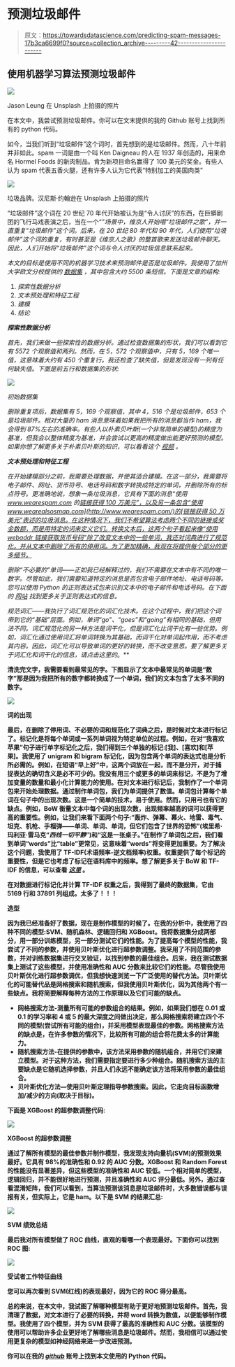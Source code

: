 # 预测垃圾邮件

> 原文：<https://towardsdatascience.com/predicting-spam-messages-17b3ca6699f0?source=collection_archive---------42----------------------->

## 使用机器学习算法预测垃圾邮件

![](img/793185fd24fc22301f40e44eac59f0b6.png)

Jason Leung 在 Unsplash 上拍摄的照片

在本文中，我尝试预测垃圾邮件。你可以在文末提供的我的 Github 账号上找到所有的 python 代码。

如今，当我们听到“垃圾邮件”这个词时，首先想到的是垃圾邮件。然而，八十年前并非如此。spam 一词是由一个叫 Ken Daigneau 的人在 1937 年创造的，用来命名 Hormel Foods 的新肉制品。肯为新项目命名赢得了 100 美元的奖金。有些人认为 spam 代表五香火腿，还有许多人认为它代表“特别加工的美国肉类”

![](img/9c88bc6fb6c52aeed534c14d3d93087f.png)

垃圾品牌。汉尼斯·约翰逊在 Unsplash 上拍摄的照片

“垃圾邮件”这个词在 20 世纪 70 年代开始被认为是“令人讨厌”的东西，在巨蟒剧团的飞行马戏表演之后，当在一个“[](https://www.youtube.com/watch?v=_bW4vEo1F4E&t=17s)*”场景中，维京人开始唱“垃圾邮件之歌”，并一直重复“垃圾邮件”这个词。后来，在 20 世纪 80 年代和 90 年代，人们使用“垃圾邮件”这个词的重复，有时甚至是《维京人之歌》的整首歌来发送垃圾邮件聊天。因此，人们开始将“垃圾邮件”这个词与令人讨厌的垃圾信息联系起来。*

*本文的目标是使用不同的机器学习技术来预测邮件是否是垃圾邮件。我使用了加州大学欧文分校提供的 [*数据集*](https://archive.ics.uci.edu/ml/datasets/sms+spam+collection) ，其中包含大约 5500 条短信。下面是文章的结构:*

1.  *探索性数据分析*
2.  *文本预处理和特征工程*
3.  *建模*
4.  *结论*

***探索性数据分析***

*首先，我们来做一些探索性的数据分析。通过检查数据集的形状，我们可以看到它有 5572 个观察值和两列。然而，在 5，572 个观察值中，只有 5，169 个唯一值，这意味着大约有 450 个重复行。我还检查了缺失值，但是发现没有一列有任何缺失值。下面是前五行和数据集的形状:*

*![](img/a6056d569b5dc7784afab33ecee7c293.png)*

*初始数据集*

*删除重复项后，数据集有 5，169 个观察值，其中 4，516 个是垃圾邮件，653 个是垃圾邮件。相对大量的 ham 消息意味着如果我把所有的消息都当作 ham，我会得到 87%左右的准确率。有些人以朴素贝叶斯(一个非常简单的模型)的精度为基准，但我会以整体精度为基准，并会尝试以更高的精度做出能更好预测的模型。如果你想了解更多关于朴素贝叶斯的知识，可以看看这个 [*视频*](https://www.youtube.com/watch?v=O2L2Uv9pdDA) 。*

***文本预处理和特征工程***

*在开始建模部分之前，我需要处理数据，并使其适合建模。在这一部分，我需要将电子邮件、网址、货币符号、电话号码和数字转换成特定的单词，并删除所有的标点符号。更准确地说，想象一条垃圾消息，它具有下面的消息“使用 www.wearespam.com 的[链接获得 100 万美元”，以及另一条包含“使用 www.wearealsosmap.com](http://www.wearespam.com/)的[链接获得 50 万美元”表述的垃圾消息。在这种情况下，我们不希望算法考虑两个不同的链接或奖金数额，而是用特定的词来定义它们。转换文本后，这两个句子看起来像“使用 webaddr 链接获取货币号码”除了改变文本中的一些单词，我还对词典进行了规范化，并从文本中删除了所有的停用词。为了更加精确，我现在将提供每个部分的更多细节。](http://www.wearealsosmap.com/)*

*删除“不必要的”单词——正如我已经解释过的，我们不需要在文本中有不同的唯一数字。尽管如此，我们需要知道特定的消息是否包含电子邮件地址、电话号码等。您可以使用 Python 的正则表达式包来识别文本中的电子邮件和电话号码。在下面的 [*网站*](http://regexlib.com/Search.aspx) 找到更多关于正则表达式的信息。*

*规范词汇——我执行了词汇规范化的词汇化技术。在这个过程中，我们把这个词带到它的“基础”层面。例如，单词“go”、“goes”和“going”有相同的基础，但用法不同。词汇规范化的另一种方法是词干化，但是词汇化比词干化有一些优势。例如，词汇化通过使用词汇将单词转换为其基础，而词干化对单词起作用，而不考虑其内容。因此，词汇化可以导致单词的更好的转换，而不改变意思。要了解更多关于词汇化和词干化的信息，请点击这里的[](https://nlp.stanford.edu/IR-book/html/htmledition/stemming-and-lemmatization-1.html)*。**

**清洗完文字，我需要看到最常见的字。下图显示了文本中最常见的单词是“数字”那是因为我把所有的数字都转换成了一个单词，我们的文本包含了太多不同的数字。**

**![](img/439a19506fed30e080689c67dd06e05c.png)**

**词的出现**

**最后，在删除了停用词、不必要的词和规范化了词典之后，是时候对文本进行标记了。标记化是将每个单词或一系列单词视为特定单位的过程。例如，在对“我喜欢苹果”句子进行单字标记化之后，我们得到三个单独的标记:[我]、[喜欢]和[苹果]。我使用了 unigram 和 bigram 标记化，因为包含两个单词的表达式也是分析所必需的。例如，在短语“早上好”中，这两个词放在一起，而不是分开，对于捕捉表达的确切含义是必不可少的。我没有用三个或更多的单词来标记，不是为了增加变量的数量和最小化计算能力的使用。在对文本进行标记后，我制作了一个单词包来开始处理数据。通过制作单词包，我们为单词提供了数值。单词包计算每个单词在句子中的出现次数。这是一个简单的技术，易于使用。然而，只用弓也有它的缺点。例如，BoW 衡量文本中每个词的出现次数，出现频率越高的词可以获得更高的重要性。例如，让我们来看下面两个句子:“轰炸、弹幕、幕火、地雷、毒气、坦克、机枪、手榴弹——单词、单词、单词，但它们包含了世界的恐怖”(埃里希·玛利亚·雷马克“*西线一切平静*”)和“这是一张桌子。”在制作了单词包之后，我们看到单词“words”比“table”更常见，这意味着“words”将变得更加重要。为了解决这个问题，我使用了 TF-IDF(术语频率-逆文档频率)权重。权重提供了每个标记的重要性，但是它也考虑了标记在语料库中的频率。想了解更多关于 BoW 和 TF-IDF 的信息，可以查看 [*这里*](https://www.analyticsvidhya.com/blog/2020/02/quick-introduction-bag-of-words-bow-tf-idf/) 。**

**在对数据进行标记化并计算 TF-IDF 权重之后，我得到了最终的数据集，它由 5169 行和 37891 列组成。太多了！！！**

****造型****

**因为我已经准备好了数据，现在是制作模型的时候了。在我的分析中，我使用了四种不同的模型:SVM、随机森林、逻辑回归和 XGBoost。我将数据集分成两部分，用一部分训练模型，另一部分测试它们的性能。为了提高每个模型的性能，我尝试了不同的参数，并使用贝叶斯优化进行超参数调整。我采用了不同范围的参数，并对训练数据集进行交叉验证，以找到参数的最佳组合。后来，我在测试数据集上测试了这些模型，并使用准确性和 AUC 分数来比较它们的性能。尽管我使用贝叶斯优化进行超参数调优，但我想快速浏览一下广泛使用的替代方法。贝叶斯优化的可能替代品是网格搜索和随机搜索，但我使用贝叶斯优化，因为其他两个有一些缺点。我将简要解释每种方法的工作原理以及它们可能的缺点。**

*   **网格搜索方法-测量所有可能的参数组合的结果。例如，如果我们想在 0.01 或 0.1 的学习率和 4 或 5 的最大深度之间做出决定，那么网格搜索将建立四个不同的模型(尝试所有可能的组合)，并采用模型表现最佳的参数。网格搜索方法的缺点是，在许多参数的情况下，比较所有可能的组合将花费太多的计算能力。**
*   **随机搜索方法-在提供的参数中，该方法采用参数的随机组合，并用它们来建立模型。对于这种方法，我们需要指定要进行多少种组合。随机搜索方法的主要缺点是它随机选择参数，并且人们永远不能确定该方法将采用参数的最佳组合。**
*   **贝叶斯优化方法—使用贝叶斯定理指导参数搜索。因此，它走向目标函数增加/减少的方向(取决于目标)。**

**下面是 XGBoost 的超参数调整代码:**

**![](img/c1d7e3e1eac9d56efa1ec44ec58c97f4.png)**

**XGBoost 的超参数调整**

**通过了解所有模型的最佳参数并制作模型，我发现支持向量机(SVM)的预测效果最好。它具有 98%的准确性和 0.92 的 AUC 分数。XGBoost 和 Random Forest 的性能没有显著差异，但这些模型的准确性和 AUC 较低。一个相对简单的模型，逻辑回归，并不能很好地进行预测，并且准确性和 AUC 评分最低。另外，通过查看混淆矩阵，我们可以看到，当算法预测该消息是垃圾邮件时，大多数错误都与误报有关，但实际上，它是 ham。以下是 SVM 的结果汇总:**

**![](img/c5e37e713adf2cd84b110293884f2f4d.png)**

**SVM 绩效总结**

**最后我对所有模型做了 ROC 曲线，直观的看哪一个表现最好。下面你可以找到 ROC 图:**

**![](img/84b75749600f1744ae8ca0fb611b797f.png)**

**受试者工作特征曲线**

**您可以再次看到 SVM(红线)的表现最好，因为它的 ROC 得分最高。**

**总的来说，在本文中，我试图了解哪种模型有助于更好地预测垃圾邮件。首先，我清理了数据，对文本进行了必要的转换，并将 word 转换为数值，以便能够制作模型。我使用了四个模型，并为 SVM 获得了最高的准确性和 AUC 分数。该模型的使用可以帮助许多企业更好地了解哪些消息是垃圾邮件。然而，我相信可以通过使用更复杂的模型如神经网络来进一步改进预测。**

**你可以在我的 [*github*](https://github.com/Lazr-Galstyan/Predicting-Spam-Messages/blob/master/Predicting_Spam_Messages.ipynb) 账号上找到本文使用的 Python 代码。**